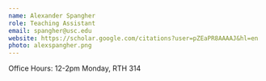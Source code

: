 ```yaml
---
name: Alexander Spangher
role: Teaching Assistant
email: spangher@usc.edu
website: https://scholar.google.com/citations?user=pZEaPR8AAAAJ&hl=en
photo: alexspangher.png
---
```



Office Hours: 12-2pm Monday, RTH 314
